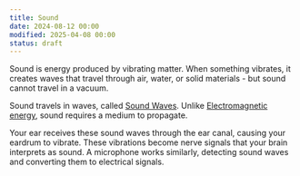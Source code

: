 ```yaml
---
title: Sound
date: 2024-08-12 00:00
modified: 2025-04-08 00:00
status: draft
---
```


Sound is energy produced by vibrating matter. When something vibrates, it creates waves that travel through air, water, or solid materials - but sound cannot travel in a vacuum.

Sound travels in waves, called [Sound Waves](sound-wave.md). Unlike [Electromagnetic energy](../../../permanent/electromagnetic-energy.md), sound requires a medium to propagate.

Your ear receives these sound waves through the ear canal, causing your eardrum to vibrate. These vibrations become nerve signals that your brain interprets as sound. A microphone works similarly, detecting sound waves and converting them to electrical signals.